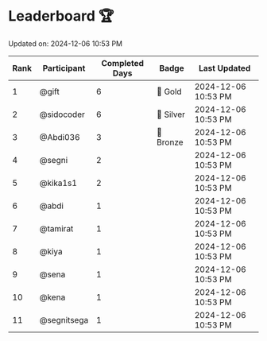 # Leaderboard 🏆

Updated on: 2024-12-06 10:53 PM

| Rank | Participant       | Completed Days | Badge      | Last Updated         |
|------|-------------------|----------------|------------|----------------------|
| 1    | @gift             | 6              | 🏅 Gold     | 2024-12-06 10:53 PM |
| 2    | @sidocoder        | 6              | 🥈 Silver   | 2024-12-06 10:53 PM |
| 3    | @Abdi036          | 3              | 🥉 Bronze   | 2024-12-06 10:53 PM |
| 4    | @segni            | 2              |            | 2024-12-06 10:53 PM |
| 5    | @kika1s1          | 2              |            | 2024-12-06 10:53 PM |
| 6    | @abdi             | 1              |            | 2024-12-06 10:53 PM |
| 7    | @tamirat          | 1              |            | 2024-12-06 10:53 PM |
| 8    | @kiya             | 1              |            | 2024-12-06 10:53 PM |
| 9    | @sena             | 1              |            | 2024-12-06 10:53 PM |
| 10   | @kena             | 1              |            | 2024-12-06 10:53 PM |
| 11   | @segnitsega       | 1              |            | 2024-12-06 10:53 PM |
